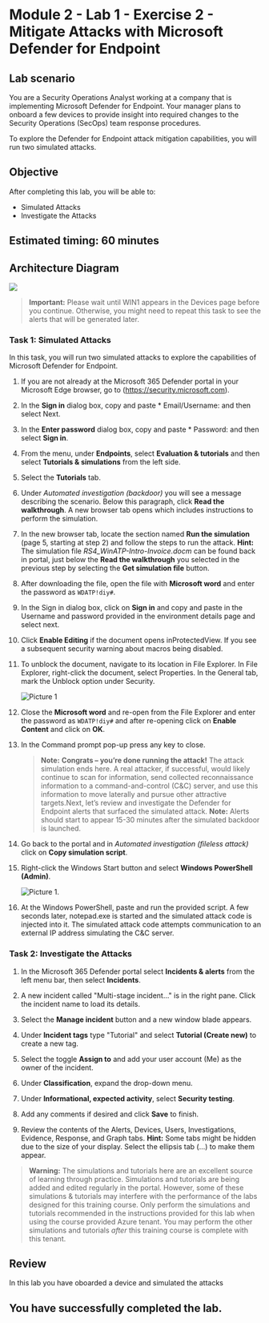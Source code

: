 # Module 2 - Lab 1 - Exercise 2 - Mitigate Attacks with Microsoft Defender for Endpoint

## Lab scenario

You are a Security Operations Analyst working at a company that is implementing Microsoft Defender for Endpoint. Your manager plans to onboard a few devices to provide insight into required changes to the Security Operations (SecOps) team response procedures.

To explore the Defender for Endpoint attack mitigation capabilities, you will run two simulated attacks.

## Objective
  
After completing this lab, you will be able to:

- Simulated Attacks
- Investigate the Attacks

## Estimated timing: 60 minutes

## Architecture Diagram

 ![](../Media/SC200-Lab_Diagrams_Mod2_L1_Ex2.png)

>**Important:** Please wait until WIN1 appears in the Devices page before you continue. Otherwise, you might need to repeat this task to see the alerts that will be generated later.


### Task 1: Simulated Attacks

In this task, you will run two simulated attacks to explore the capabilities of Microsoft Defender for Endpoint.

1. If you are not already at the Microsoft 365 Defender portal in your Microsoft Edge browser, go to (https://security.microsoft.com). 

1. In the **Sign in** dialog box, copy and paste * Email/Username: <inject key="AzureAdUserEmail"></inject> and then select Next.

1. In the **Enter password** dialog box, copy and paste * Password: <inject key="AzureAdUserPassword"></inject> and then select **Sign in**.

1. From the menu, under **Endpoints**, select **Evaluation & tutorials** and then select **Tutorials & simulations** from the left side.

1. Select the **Tutorials** tab.

1. Under *Automated investigation (backdoor)* you will see a message describing the scenario. Below this paragraph, click **Read the walkthrough**. A new browser tab opens which includes instructions to perform the simulation.

1. In the new browser tab, locate the section named **Run the simulation** (page 5, starting at step 2) and follow the steps to run the attack. **Hint:** The simulation file *RS4_WinATP-Intro-Invoice.docm* can be found back in portal, just below the **Read the walkthrough** you selected in the previous step by selecting the **Get simulation file** button. 

1. After downloading the file,  open the file with **Microsoft word** and enter the password as `WDATP!diy#`.

1. In the Sign in dialog box, click on **Sign in** and copy and paste in the Username and password provided in the environment details page and select next.	

1. Click **Enable Editing** if the document opens inProtectedView. If you see a subsequent security warning about macros being disabled.	

1. To unblock the document, navigate to its location in File Explorer. In File Explorer, right-click the document, select Properties. In the General tab, mark the Unblock option under Security.	

   ![Picture 1](../Media/SC-200-img21.png)	

1. Close the **Microsoft word** and re-open from the File Explorer and enter the password as `WDATP!diy#` and after re-opening click on **Enable Content** and click on **OK**.	

1. In the Command prompt pop-up press any key to close.	
   
   
    >**Note:** **Congrats – you’re done running the attack!** The attack simulation ends here. A real attacker, if successful, would likely continue to scan for information, send collected reconnaissance information to a command-and-control (C&C) server, and use this information to move laterally and pursue other attractive targets.Next, let’s review and investigate the Defender for Endpoint alerts that surfaced the simulated attack. **Note:** Alerts should start to appear 15-30 minutes after the simulated backdoor is launched.	

1. Go back to the portal and in *Automated investigation (fileless attack)* click on **Copy simulation script**.

1. Right-click the Windows Start button and select **Windows PowerShell (Admin)**.	

    ![Picture 1](../Media/SC-200-module6-ex2-img5.png).	


1. At the Windows PowerShell, paste and run the provided script. A few seconds later, notepad.exe is started and the simulated attack code is injected into it. The simulated attack code attempts communication to an external IP address simulating the C&C server.

### Task 2: Investigate the Attacks

1. In the Microsoft 365 Defender portal select **Incidents & alerts** from the left menu bar, then select **Incidents**.

1. A new incident called "Multi-stage incident..." is in the right pane. Click the incident name to load its details.

1. Select the **Manage incident** button and a new window blade appears. 

1. Under **Incident tags** type "Tutorial" and select **Tutorial (Create new)** to create a new tag. 

1. Select the toggle **Assign to**  and add your user account (Me) as the owner of the incident. 

1. Under **Classification**, expand the drop-down menu. 

1. Under **Informational, expected activity**, select **Security testing**. 

1. Add any comments if desired and click **Save** to finish.

1. Review the contents of the Alerts, Devices, Users, Investigations, Evidence, Response, and Graph tabs. **Hint:** Some tabs might be hidden due to the size of your display. Select the ellipsis tab (...) to make them appear.

>**Warning:** The simulations and tutorials here are an excellent source of learning through practice.  Simulations and tutorials are being added and edited regularly in the portal.  However, some of these simulations & tutorials may interfere with the performance of the labs designed for this training course.  Only perform the simulations and tutorials recommended in the instructions provided for this lab when using the course provided Azure tenant.  You may perform the other simulations and tutorials *after* this training course is complete with this tenant.

## Review

In this lab you have oboarded a device and simulated the attacks

## You have successfully completed the lab.
